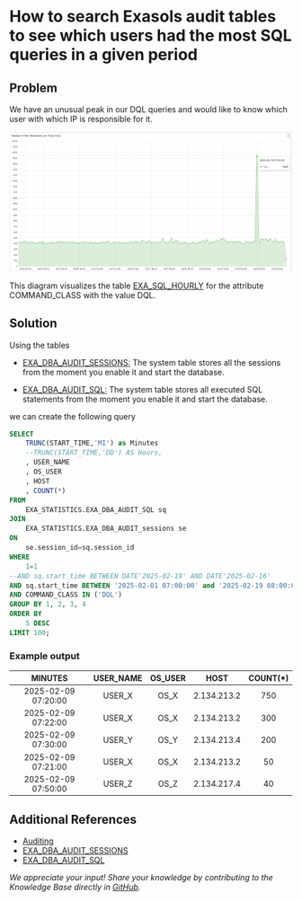 
# How to search Exasols audit tables to see which users had the most SQL queries in a given period

## Problem

We have an unusual peak in our DQL queries and would like to know which user with which IP is responsible for it.

![Peak](Database-Features/images/PeggySchmidtMittenzweiDQLHighPeak2.png)

This diagram visualizes the table [EXA_SQL_HOURLY](https://docs.exasol.com/db/latest/sql_references/system_tables/statistical/exa_dba_audit_sql.htm) for the attribute COMMAND_CLASS with the value DQL.

## Solution

Using the tables 
* [EXA_DBA_AUDIT_SESSIONS:](https://docs.exasol.com/db/latest/sql_references/system_tables/statistical/exa_dba_audit_sessions.htm) The system table stores all the sessions from the moment you enable it and start the database.

* [EXA_DBA_AUDIT_SQL:](https://docs.exasol.com/db/latest/sql_references/system_tables/statistical/exa_dba_audit_sql.htm) The system table stores all executed SQL statements from the moment you enable it and start the database.

we can create the following query 

```sql
SELECT
    TRUNC(START_TIME,'MI') as Minutes
    --TRUNC(START_TIME,'DD') AS Hours,
    , USER_NAME                 
    , OS_USER
    , HOST
    , COUNT(*)
FROM
    EXA_STATISTICS.EXA_DBA_AUDIT_SQL sq
JOIN
    EXA_STATISTICS.EXA_DBA_AUDIT_sessions se
ON
    se.session_id=sq.session_id
WHERE
    1=1
--AND sq.start_time BETWEEN DATE'2025-02-19' AND DATE'2025-02-16'
AND sq.start_time BETWEEN '2025-02-01 07:00:00' and '2025-02-19 08:00:00'
AND COMMAND_CLASS IN ('DQL')
GROUP BY 1, 2, 3, 4
ORDER BY 
    5 DESC 
LIMIT 100;
```

### Example output

| MINUTES | USER_NAME | OS_USER | HOST | COUNT(*) |
| :---:   | :---: | :---: | :---: | :---: |
|2025-02-09 07:20:00|USER_X|OS_X|2.134.213.2|750|
|2025-02-09 07:22:00|USER_X|OS_X|2.134.213.2|300|
|2025-02-09 07:30:00|USER_Y|OS_Y|2.134.213.4|200|
|2025-02-09 07:21:00|USER_X|OS_X|2.134.213.2|50|
|2025-02-09 07:50:00|USER_Z|OS_Z|2.134.217.4|40|

## Additional References

* [Auditing](https://docs.exasol.com/db/latest/database_concepts/auditing.htm)
* [EXA_DBA_AUDIT_SESSIONS](https://docs.exasol.com/db/latest/sql_references/system_tables/statistical/exa_dba_audit_sessions.htm)
* [EXA_DBA_AUDIT_SQL](https://docs.exasol.com/db/latest/sql_references/system_tables/statistical/exa_dba_audit_sql.htm) 


*We appreciate your input! Share your knowledge by contributing to the Knowledge Base directly in [GitHub](https://github.com/exasol/public-knowledgebase).* 
